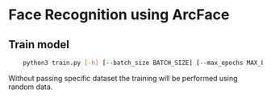 # Face Recognition using ArcFace


## Train model

```bash
    python3 train.py [-h] [--batch_size BATCH_SIZE] [--max_epochs MAX_EPOCHS] [--step_size STEP_SIZE] [--num_classes NUM_CLASSES] [--num_features NUM_FEATURES]
```

Without passing specific dataset the training will be performed using random data.